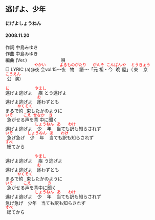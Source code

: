 <style type="text/css">
	ruby{
	    ruby-position: over;
	}
	ruby > rt{font-size: 12px;color:red;}
	p{font:16px;font-size: '楷体'}
</style>
## 逃げよ、少年
#### にげよしょうねん
#### 2008.11.20


作詞     中島みゆき　　　　　   
作曲      中島みゆき  　　　   
編曲 (Ver.) 　　　　　　　
唄     　     
□ LYRIC (a)@<ruby><rb>夜会</rb><rp>(</rp><rt>やかい</rt><rp>)</rp></ruby>vol.15～<ruby><rb>夜</rb><rp>(</rp><rt>よる</rt><rp>)</rp></ruby><ruby><rb>物語</rb><rp>(</rp><rt>ものがたり</rt><rp>)</rp></ruby>～「<ruby><rb>元祖</rb><rp>(</rp><rt>がんそ</rt><rp>)</rp></ruby>・<ruby><rb>今晩</rb><rp>(</rp><rt>こんばん</rt><rp>)</rp></ruby><ruby><rb>屋</rb><rp>(</rp><rt>や</rt><rp>)</rp></ruby>」（<ruby><rb>東京</rb><rp>(</rp><rt>とうきょう</rt><rp>)</rp></ruby><ruby><rb>公演</rb><rp>(</rp><rt>こうえん</rt><rp>)</rp></ruby>）   
   
<ruby><rb>逃</rb><rp>(</rp><rt>に</rt><rp>)</rp></ruby>げよ逃げよ　<ruby><rb>疾</rb><rp>(</rp><rt>やまし</rt><rp>)</rp></ruby></rb><rp>(</rp><rt>と</rt><rp>)</rp></ruby>う逃げよ   
逃げよ逃げよ　<ruby><rb>逐</rb><rp>(</rp><rt>お</rt><rp>)</rp></ruby>わずとも   
まるで<ruby><rb>約束</rb><rp>(</rp><rt>やくそく</rt><rp>)</rp></ruby>したかのように   
<ruby><rb>急</rb><rp>(</rp><rt>いそ</rt><rp>)</rp></ruby>がせる<ruby><rb>声</rb><rp>(</rp><rt>こえ</rt><rp>)</rp></ruby>を<ruby><rb>背中</rb><rp>(</rp><rt>せなか</rt><rp>)</rp></ruby>に<ruby><rb>聞</rb><rp>(</rp><rt>き</rt><rp>)</rp></ruby>く   
逃げよ逃げよ　<ruby><rb>少年</rb><rp>(</rp><rt>しょうねん</rt><rp>)</rp></ruby>　<ruby><rb>当</rb><rp>(</rp><rt>あ</rt><rp>)</rp></ruby>ても<ruby><rb>訳</rb><rp>(</rp><rt>わけ</rt><rp>)</rp></ruby>も知らされず   
<ruby><rb>急</rb><rp>(</rp><rt>いそ</rt><rp>)</rp></ruby>げ急げ　<ruby><rb>少年</rb><rp>(</rp><rt>しょうねん</rt><rp>)</rp></ruby>　<ruby><rb>当</rb><rp>(</rp><rt>あ</rt><rp>)</rp></ruby>ても<ruby><rb>訳</rb><rp>(</rp><rt>わけ</rt><rp>)</rp></ruby>も知らされず   
<ruby><rb>総</rb><rp>(</rp><rt>すべ</rt><rp>)</rp></ruby>てから   
   
逃げよ逃げよ　<ruby><rb>疾</rb><rp>(</rp><rt>やまし</rt><rp>)</rp></ruby>う逃げよ   
逃げよ逃げよ　<ruby><rb>逐</rb><rp>(</rp><rt>お</rt><rp>)</rp></ruby>わずとも   
まるで<ruby><rb>約束</rb><rp>(</rp><rt>やくそく</rt><rp>)</rp></ruby>したかのように   
<ruby><rb>急</rb><rp>(</rp><rt>いそ</rt><rp>)</rp></ruby>がせる<ruby><rb>声</rb><rp>(</rp><rt>こえ</rt><rp>)</rp></ruby>を背中に<ruby><rb>聞</rb><rp>(</rp><rt>き</rt><rp>)</rp></ruby>く   
逃げよ逃げよ　<ruby><rb>少年</rb><rp>(</rp><rt>しょうねん</rt><rp>)</rp></ruby>　<ruby><rb>当</rb><rp>(</rp><rt>あ</rt><rp>)</rp></ruby>ても<ruby><rb>訳</rb><rp>(</rp><rt>わけ</rt><rp>)</rp></ruby>も知らされず   
急げ急げ　少年　当ても訳も知らされず   
<ruby><rb>総</rb><rp>(</rp><rt>すべ</rt><rp>)</rp></ruby>てから   